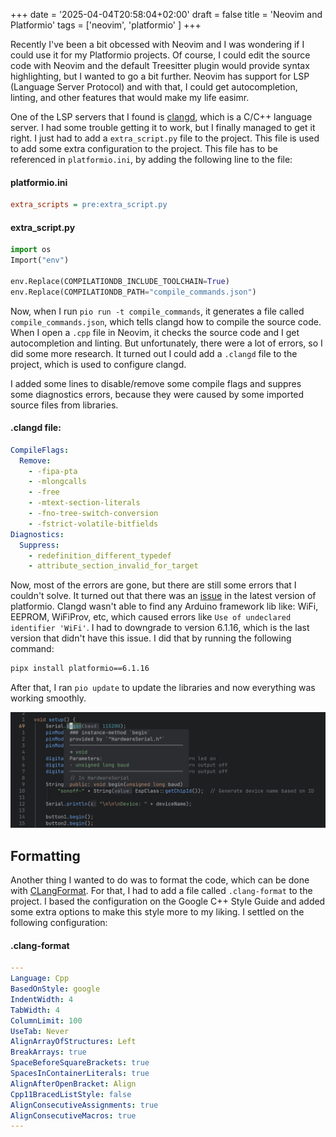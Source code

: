 +++
date = '2025-04-04T20:58:04+02:00'
draft = false
title = 'Neovim and Platformio'
tags = ['neovim', 'platformio' ]
+++

Recently I've been a bit obcessed with Neovim and I was wondering if I could use it for my
Platformio projects. Of course, I could edit the source code with Neovim and the default Treesitter
plugin would provide syntax highlighting, but I wanted to go a bit further. Neovim has support for
LSP (Language Server Protocol) and with that, I could get autocompletion, linting, and other
features that would make my life easimr.

One of the LSP servers that I found is [clangd](https://clangd.llvm.org/config#compileflags), which
is a C/C++ language server. I had some trouble getting it to work, but I finally managed to get it
right. I just had to add a `extra_script.py` file to the project. This file is used to add some
extra configuration to the project. This file has to be referenced in `platformio.ini`, by adding
the following line to the file:

#### platformio.ini

```ini
extra_scripts = pre:extra_script.py
```

#### extra_script.py

```python
import os
Import("env")

env.Replace(COMPILATIONDB_INCLUDE_TOOLCHAIN=True)
env.Replace(COMPILATIONDB_PATH="compile_commands.json")
```

Now, when I run `pio run -t compile_commands`, it generates a file called `compile_commands.json`,
which tells clangd how to compile the source code. When I open a `.cpp` file in Neovim, it checks
the source code and I get autocompletion and linting. But unfortunately, there were a lot of errors,
so I did some more research. It turned out I could add a `.clangd` file to the project, which is
used to configure clangd.

I added some lines to disable/remove some compile flags and suppres some diagnostics errors, because
they were caused by some imported source files from libraries.

#### .clangd file:

```yaml
CompileFlags:
  Remove:
    - -fipa-pta
    - -mlongcalls
    - -free
    - -mtext-section-literals
    - -fno-tree-switch-conversion
    - -fstrict-volatile-bitfields
Diagnostics:
  Suppress:
    - redefinition_different_typedef
    - attribute_section_invalid_for_target
```

Now, most of the errors are gone, but there are still some errors that I couldn't solve. It turned
out that there was an [issue](https://github.com/platformio/platformio-core/issues/5090) in the
latest version of platformio. Clangd wasn't able to find any Arduino framework lib like: WiFi,
EEPROM, WiFiProv, etc, which caused errors like `Use of undeclared identifier 'WiFi'`. I had to
downgrade to version 6.1.16, which is the last version that didn't have this issue. I did that by
running the following command:

```bash
pipx install platformio==6.1.16
```

After that, I ran `pio update` to update the libraries and now everything was working smoothly.

![Neovim and clangd LSP](neovim-and-clangd-lsp.png)

## Formatting

Another thing I wanted to do was to format the code, which can be done with
[CLangFormat](https://clang.llvm.org/docs/ClangFormat.html). For that, I had to add a file called
`.clang-format` to the project. I based the configuration on the Google C++ Style Guide and added
some extra options to make this style more to my liking. I settled on the following configuration:

#### .clang-format

```yaml
---
Language: Cpp
BasedOnStyle: google
IndentWidth: 4
TabWidth: 4
ColumnLimit: 100
UseTab: Never
AlignArrayOfStructures: Left
BreakArrays: true
SpaceBeforeSquareBrackets: true
SpacesInContainerLiterals: true
AlignAfterOpenBracket: Align
Cpp11BracedListStyle: false
AlignConsecutiveAssignments: true
AlignConsecutiveMacros: true
---
```
